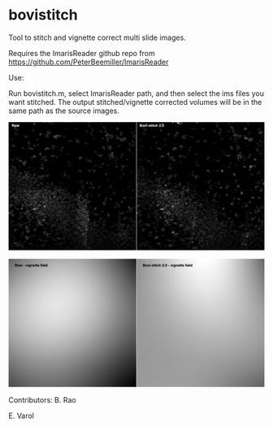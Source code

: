# bovistitch


Tool to stitch and vignette correct multi slide images.

Requires the ImarisReader github repo from https://github.com/PeterBeemiller/ImarisReader

Use:

Run bovistitch.m, select ImarisReader path, and then select the ims files you want stitched. The output stitched/vignette corrected volumes will be in the same path as the source images.

![Demo](https://github.com/evarol/bovistitch/blob/master/fig_4.png)

![Demo](https://github.com/evarol/bovistitch/blob/master/fig_5.png)

Contributors:
B. Rao

E. Varol

